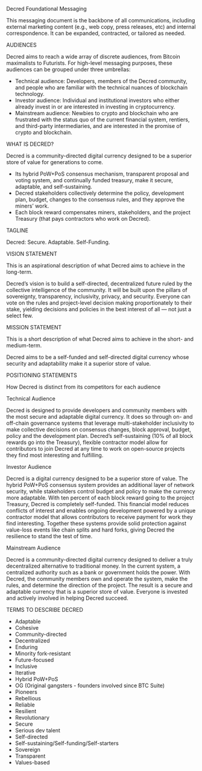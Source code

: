 Decred Foundational Messaging

This messaging document is the backbone of all communications, including external marketing content (e.g., web copy, press releases, etc) and internal correspondence. It can be expanded, contracted, or tailored as needed.

AUDIENCES

Decred aims to reach a wide array of discrete audiences, from Bitcoin maximalists to Futurists. For high-level messaging purposes, these audiences can be grouped under three umbrellas:

* Technical audience: Developers, members of the Decred community, and people who are familiar with the technical nuances of blockchain technology.
* Investor audience: Individual and institutional investors who either already invest in or are interested in investing in cryptocurrency.
* Mainstream audience: Newbies to crypto and blockchain who are frustrated with the status quo of the current financial system, rentiers, and third-party intermediaries, and are interested in the promise of crypto and blockchain.

WHAT IS DECRED?

Decred is a community-directed digital currency designed to be a superior store of value for generations to come.

* Its hybrid PoW+PoS consensus mechanism, transparent proposal and voting system, and continually funded treasury, make it secure, adaptable, and self-sustaining.
* Decred stakeholders collectively determine the policy, development plan, budget, changes to the consensus rules, and they approve the miners’ work.
* Each block reward compensates miners, stakeholders, and the project Treasury (that pays contractors who work on Decred).

TAGLINE

Decred: Secure. Adaptable. Self-Funding.

VISION STATEMENT

This is an aspirational description of what Decred aims to achieve in the long-term.

Decred’s vision is to build a self-directed, decentralized future ruled by the collective intelligence of the community. It will be built upon the pillars of sovereignty, transparency, inclusivity, privacy, and security. Everyone can vote on the rules and project-level decision making proportionately to their stake, yielding decisions and policies in the best interest of all — not just a select few.

MISSION STATEMENT

This is a short description of what Decred aims to achieve in the short- and medium-term.

Decred aims to be a self-funded and self-directed digital currency whose security and adaptability make it a superior store of value.

POSITIONING STATEMENTS

How Decred is distinct from its competitors for each audience

Technical Audience

Decred is designed to provide developers and community members with the most secure and adaptable digital currency. It does so through on- and off-chain governance systems that leverage multi-stakeholder inclusivity to make collective decisions on consensus changes, block approval, budget, policy and the development plan. Decred’s self-sustaining (10% of all block rewards go into the Treasury), flexible contractor model allow for contributors to join Decred at any time to work on open-source projects they find most interesting and fulfilling.

Investor Audience

Decred is a digital currency designed to be a superior store of value. The hybrid PoW+PoS consensus system provides an additional layer of network security, while stakeholders control budget and policy to make the currency more adaptable. With ten percent of each block reward going to the project Treasury, Decred is completely self-funded. This financial model reduces conflicts of interest and enables ongoing development powered by a unique contractor model that allows contributors to receive payment for work they find interesting. Together these systems provide solid protection against value-loss events like chain splits and hard forks, giving Decred the resilience to stand the test of time.

Mainstream Audience

Decred is a community-directed digital currency designed to deliver a truly decentralized alternative to traditional money. In the current system, a centralized authority such as a bank or government holds the power. With Decred, the community members own and operate the system, make the rules, and determine the direction of the project. The result is a secure and adaptable currency that is a superior store of value. Everyone is invested and actively involved in helping Decred succeed.

TERMS TO DESCRIBE DECRED

* Adaptable
* Cohesive
* Community-directed
* Decentralized
* Enduring
* Minority fork-resistant
* Future-focused
* Inclusive
* Iterative
* Hybrid PoW+PoS
* OG (Original gangsters - founders involved since BTC Suite)
* Pioneers
* Rebellious
* Reliable
* Resilient
* Revolutionary
* Secure
* Serious dev talent
* Self-directed
* Self-sustaining/Self-funding/Self-starters
* Sovereign
* Transparent
* Values-based
